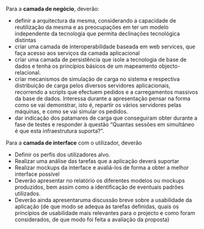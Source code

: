 
<p>Para a <b>camada de negócio</b>, deverão:</p>
      <ul>
        <li>definir a arquitectura da mesma, considerando a capacidade de reutilização da mesma e as preocupações em ter um modelo independente da tecnologia que permita declinações tecnológica distintas</li>
        <li>criar uma camada de interoperabilidade baseada em web services, que faça acesso aos serviços da camada aplicacional</li>
        <li>criar uma camada de persistência que isole a tecnologia de base de dados e tenha os princípios básicos de um mapeamento objecto-relacional.</li>
        <li>criar mecanismos de simulação de carga no sistema e respectiva distribuição de carga pelos diversos servidores aplicacionais, recorrendo a scripts que efectuem pedidos e a carregamentos massivos da base de dados. Interessa durante a apresentação pensar na forma como se vai demonstrar, isto é, repartir os vários servidores pelas máquinas, e como se vai simular os pedidos.</li>
        <li>dar indicação dos patamares de carga que conseguiram obter durante a fase de testes e responder à questão “Quantas sessões em simultâneo é que esta infraestrutura suporta?”.</li>
        </ul>
        <p>Para a <b>camada de interface</b> com o utilizador, deverão</p>
        <ul>
          <li>Definir os perfis dos utilizadores alvo.</li>
          <li>Realizar uma análise das tarefas que a aplicação deverá suportar</li>
          <li>Realizar mockups da interface e avaliá-los de forma a obter a melhor interface possível</li>
          <li>Deverão apresentar no relatório os diferentes modelos ou mockups produzidos, bem assim como a identificação de eventuais padrões utilizados.</li>
          <li>Deverão ainda apresentaruma discussão breve sobre a usabilidade da aplicação (de que modo se adequa às tarefas definidas, quais os princípios de usabilidade mais relevantes para o projecto e como foram considerados, de que modo foi feita a avaliação da proposta)</li>
      </ul>
